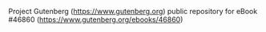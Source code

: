 Project Gutenberg (https://www.gutenberg.org) public repository for eBook #46860 (https://www.gutenberg.org/ebooks/46860)
